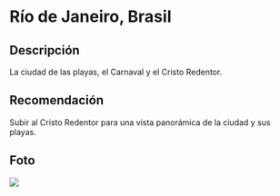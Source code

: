 # Río de Janeiro, Brasil

## Descripción
La ciudad de las playas, el Carnaval y el Cristo Redentor.

## Recomendación
Subir al Cristo Redentor para una vista panorámica de la ciudad y sus playas.

## Foto
![](https://images.squarespace-cdn.com/content/v1/6488bb258841846c6a99fd05/a446aae2-d6ec-49f8-935b-e627bd2827d3/Cristo+redentor+2.jpg)